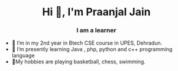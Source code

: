 <h1 align="center">Hi 👋, I'm Praanjal Jain</h1>
<h3 align="center">I am a learner</h3>

- 🔭 I’m in my 2nd year in Btech CSE course in UPES, Dehradun.
- 🌱 I’m presently learning  Java , php, python and c++ programming language 
- 💬My hobbies are playing basketball, chess, swimming.


